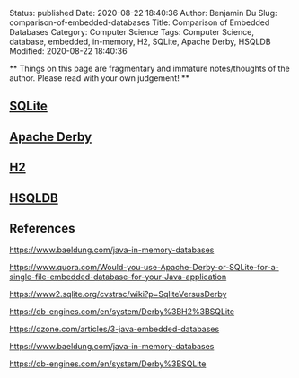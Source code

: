 Status: published
Date: 2020-08-22 18:40:36
Author: Benjamin Du
Slug: comparison-of-embedded-databases
Title: Comparison of Embedded Databases
Category: Computer Science
Tags: Computer Science, database, embedded, in-memory, H2, SQLite, Apache Derby, HSQLDB
Modified: 2020-08-22 18:40:36

**
Things on this page are fragmentary and immature notes/thoughts of the author.
Please read with your own judgement!
**

## [SQLite](https://www.sqlite.org/index.html)

## [Apache Derby](https://db.apache.org/derby/)

## [H2](http://www.h2database.com/html/main.html)

## [HSQLDB](https://github.com/ryenus/hsqldb)

## References

https://www.baeldung.com/java-in-memory-databases

https://www.quora.com/Would-you-use-Apache-Derby-or-SQLite-for-a-single-file-embedded-database-for-your-Java-application

https://www2.sqlite.org/cvstrac/wiki?p=SqliteVersusDerby

https://db-engines.com/en/system/Derby%3BH2%3BSQLite

https://dzone.com/articles/3-java-embedded-databases

https://www.baeldung.com/java-in-memory-databases

https://db-engines.com/en/system/Derby%3BSQLite


